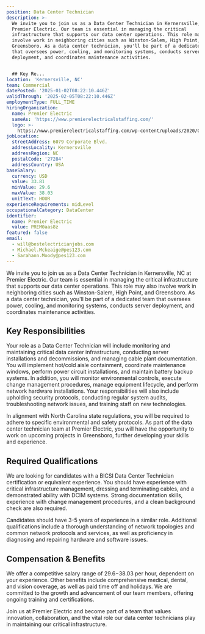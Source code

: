 ```yaml
---
position: Data Center Technician
description: >-
  We invite you to join us as a Data Center Technician in Kernersville, NC at
  Premier Electric. Our team is essential in managing the critical
  infrastructure that supports our data center operations. This role may also
  involve work in neighboring cities such as Winston-Salem, High Point, and
  Greensboro. As a data center technician, you'll be part of a dedicated team
  that oversees power, cooling, and monitoring systems, conducts server
  deployment, and coordinates maintenance activities. 


  ## Key Re...
location: 'Kernersville, NC'
team: Commercial
datePosted: '2025-01-02T08:22:10.446Z'
validThrough: '2025-02-05T08:22:10.446Z'
employmentType: FULL_TIME
hiringOrganization:
  name: Premier Electric
  sameAs: 'https://www.premierelectricalstaffing.com/'
  logo: >-
    https://www.premierelectricalstaffing.com/wp-content/uploads/2020/05/Premier-Electrical-Staffing-logo.png
jobLocation:
  streetAddress: 6079 Corporate Blvd.
  addressLocality: Kernersville
  addressRegion: NC
  postalCode: '27284'
  addressCountry: USA
baseSalary:
  currency: USD
  value: 33.81
  minValue: 29.6
  maxValue: 38.03
  unitText: HOUR
experienceRequirements: midLevel
occupationalCategory: DataCenter
identifier:
  name: Premier Electric
  value: PREM0aas8z
featured: false
email:
  - will@bestelectricianjobs.com
  - Michael.Mckeaige@pes123.com
  - Sarahann.Moody@pes123.com
---
```




We invite you to join us as a Data Center Technician in Kernersville, NC at Premier Electric. Our team is essential in managing the critical infrastructure that supports our data center operations. This role may also involve work in neighboring cities such as Winston-Salem, High Point, and Greensboro. As a data center technician, you'll be part of a dedicated team that oversees power, cooling, and monitoring systems, conducts server deployment, and coordinates maintenance activities. 

## Key Responsibilities

Your role as a Data Center Technician will include monitoring and maintaining critical data center infrastructure, conducting server installations and decommissions, and managing cable plant documentation. You will implement hot/cold aisle containment, coordinate maintenance windows, perform power circuit installations, and maintain battery backup systems. In addition, you will monitor environmental controls, execute change management procedures, manage equipment lifecycle, and perform network hardware installations. Your responsibilities will also include upholding security protocols, conducting regular system audits, troubleshooting network issues, and training staff on new technologies. 

In alignment with North Carolina state regulations, you will be required to adhere to specific environmental and safety protocols. As part of the data center technician team at Premier Electric, you will have the opportunity to work on upcoming projects in Greensboro, further developing your skills and experience.

## Required Qualifications

We are looking for candidates with a BICSI Data Center Technician certification or equivalent experience. You should have experience with critical infrastructure management, dressing and terminating cables, and a demonstrated ability with DCIM systems. Strong documentation skills, experience with change management procedures, and a clean background check are also required.

Candidates should have 3-5 years of experience in a similar role. Additional qualifications include a thorough understanding of network topologies and common network protocols and services, as well as proficiency in diagnosing and repairing hardware and software issues.

## Compensation & Benefits

We offer a competitive salary range of $29.6-$38.03 per hour, dependent on your experience. Other benefits include comprehensive medical, dental, and vision coverage, as well as paid time off and holidays. We are committed to the growth and advancement of our team members, offering ongoing training and certifications. 

Join us at Premier Electric and become part of a team that values innovation, collaboration, and the vital role our data center technicians play in maintaining our critical infrastructure.
